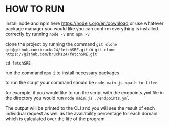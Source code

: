 # HOW TO RUN
  install node and npm here https://nodejs.org/en/download or use whatever package manager you would like
  you can confirm everything is installed correctly by running `node -v` and `npm -v`

  clone the project by running the command `git clone git@github.com:brucks24/fetchSRE.git` or `git clone https://github.com/brucks24/fetchSRE.git`

  `cd fetchSRE`

  run the command `npm i` to install necessary packages

  to run the script your command should be `node main.js <path to file>`

  for example, if you would like to run the script with the endpoints.yml file in the directory you would run `node main.js ./endpoints.yml`


  The output will be printed to the CLI and you will see the result of each individual request as well as the availability percentage for each domain which is calculated over the life of the program.

  

  
  
